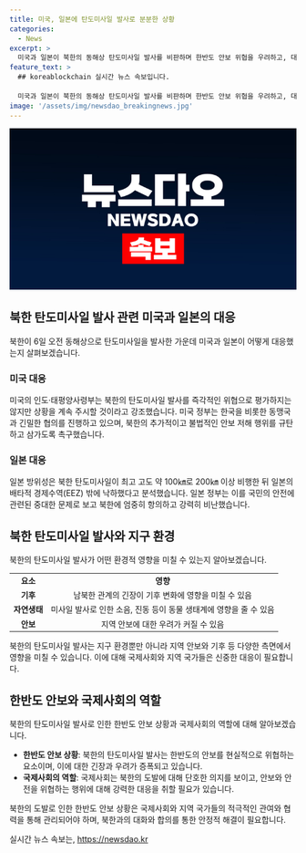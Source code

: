 ```yaml
---
title: 미국, 일본에 탄도미사일 발사로 분분한 상황
categories:
  - News
excerpt: >
  미국과 일본이 북한의 동해상 탄도미사일 발사를 비판하며 한반도 안보 위협을 우려하고, 대연평도 앞바다에 생성된 항적운을 주시하고 있다. 미국 인도·태평양사령부는 즉각적 위협은 아니지만 상황을 주시하며 한국과 일본에 대한 방위 약속을 강조했고, 한미 정보당국은 북한 탄도미사일이 실패한 것으로 추정하고 있는 등 각국의 대응이 이어지고 있다.
feature_text: >
  ## koreablockchain 실시간 뉴스 속보입니다.

  미국과 일본이 북한의 동해상 탄도미사일 발사를 비판하며 한반도 안보 위협을 우려하고, 대연평도 앞바다에 생성된 항적운을 주시하고 있다. 미국 인도·태평양사령부는 즉각적 위협은 아니지만 상황을 주시하며 한국과 일본에 대한 방위 약속을 강조했고, 한미 정보당국은 북한 탄도미사일이 실패한 것으로 추정하고 있는 등 각국의 대응이 이어지고 있다.
image: '/assets/img/newsdao_breakingnews.jpg'
---
```


<p><img src="/assets/img/newsdao_breakingnews.jpg" alt="koreablockchain 속보" /></p>

<h2 data-ke-size="size26">북한 탄도미사일 발사 관련 미국과 일본의 대응</h2>

<p data-ke-size="size16">북한이 6일 오전 동해상으로 탄도미사일을 발사한 가운데 미국과 일본이 어떻게 대응했는지 살펴보겠습니다.</p>

<h3>미국 대응</h3>

<p data-ke-size="size16">미국의 인도·태평양사령부는 북한의 탄도미사일 발사를 즉각적인 위협으로 평가하지는 않지만 상황을 계속 주시할 것이라고 강조했습니다. 미국 정부는 한국을 비롯한 동맹국과 긴밀한 협의를 진행하고 있으며, 북한의 추가적이고 불법적인 안보 저해 행위를 규탄하고 삼가도록 촉구했습니다.</p>

<h3>일본 대응</h3>

<p data-ke-size="size16">일본 방위성은 북한 탄도미사일이 최고 고도 약 100㎞로 200㎞ 이상 비행한 뒤 일본의 배타적 경제수역(EEZ) 밖에 낙하했다고 분석했습니다. 일본 정부는 이를 국민의 안전에 관련된 중대한 문제로 보고 북한에 엄중히 항의하고 강력히 비난했습니다.</p>

<h2 data-ke-size="size26">북한 탄도미사일 발사와 지구 환경</h2>

<p data-ke-size="size16">북한의 탄도미사일 발사가 어떤 환경적 영향을 미칠 수 있는지 알아보겠습니다.</p>

<table>
  <tr>
    <td style="text-align: center; height: 17px;"><b>요소</b></td>
    <td style="text-align: center; height: 17px;"><b>영향</b></td>
  </tr>
  <tr>
    <td style="text-align: center; height: 17px;"><b>기후</b></td>
    <td style="text-align: center; height: 17px;">남북한 관계의 긴장이 기후 변화에 영향을 미칠 수 있음</td>
  </tr>
  <tr>
    <td style="text-align: center; height: 17px;"><b>자연생태</b></td>
    <td style="text-align: center; height: 17px;">미사일 발사로 인한 소음, 진동 등이 동물 생태계에 영향을 줄 수 있음</td>
  </tr>
  <tr>
    <td style="text-align: center; height: 17px;"><b>안보</b></td>
    <td style="text-align: center; height: 17px;">지역 안보에 대한 우려가 커질 수 있음</td>
  </tr>
</table>

<p data-ke-size="size16">북한의 탄도미사일 발사는 지구 환경뿐만 아니라 지역 안보와 기후 등 다양한 측면에서 영향을 미칠 수 있습니다. 이에 대해 국제사회와 지역 국가들은 신중한 대응이 필요합니다.</p>

<h2 data-ke-size="size26">한반도 안보와 국제사회의 역할</h2>

<p data-ke-size="size16">북한의 탄도미사일 발사로 인한 한반도 안보 상황과 국제사회의 역할에 대해 알아보겠습니다.</p>

<ul>
  <li><b>한반도 안보 상황</b>: 북한의 탄도미사일 발사는 한반도의 안보를 현실적으로 위협하는 요소이며, 이에 대한 긴장과 우려가 증폭되고 있습니다.</li>
  <li><b>국제사회의 역할</b>: 국제사회는 북한의 도발에 대해 단호한 의지를 보이고, 안보와 안전을 위협하는 행위에 대해 강력한 대응을 취할 필요가 있습니다.</li>
</ul>

<p data-ke-size="size16">북한의 도발로 인한 한반도 안보 상황은 국제사회와 지역 국가들의 적극적인 관여와 협력을 통해 관리되어야 하며, 북한과의 대화와 합의를 통한 안정적 해결이 필요합니다.</p>
실시간 뉴스 속보는, <a href="https://newsdao.kr" rel="dofollow">https://newsdao.kr</a>


